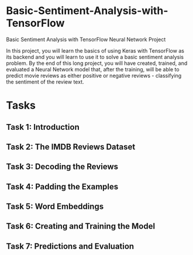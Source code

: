 # Basic-Sentiment-Analysis-with-TensorFlow
Basic Sentiment Analysis with TensorFlow Neural Network Project

In this project, you will learn the basics of using Keras with TensorFlow as its backend and you will learn to use it to solve a basic sentiment analysis problem. By the end of this long project, you will have created, trained, and evaluated a Neural Network model that, after the training, will be able to predict movie reviews as either positive or negative reviews - classifying the sentiment of the review text.

# Tasks

## Task 1: Introduction
## Task 2: The IMDB Reviews Dataset
## Task 3: Decoding the Reviews
## Task 4: Padding the Examples
## Task 5: Word Embeddings
## Task 6: Creating and Training the Model
## Task 7: Predictions and Evaluation
